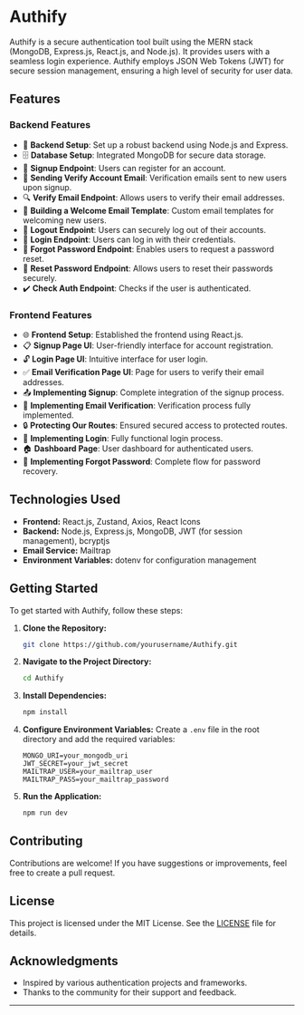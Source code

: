 # Authify

Authify is a secure authentication tool built using the MERN stack (MongoDB, Express.js, React.js, and Node.js). It provides users with a seamless login experience. Authify employs JSON Web Tokens (JWT) for secure session management, ensuring a high level of security for user data.

## Features

### Backend Features
- 🔧 **Backend Setup**: Set up a robust backend using Node.js and Express.
- 🗄️ **Database Setup**: Integrated MongoDB for secure data storage.
- 🔐 **Signup Endpoint**: Users can register for an account.
- 📧 **Sending Verify Account Email**: Verification emails sent to new users upon signup.
- 🔍 **Verify Email Endpoint**: Allows users to verify their email addresses.
- 📄 **Building a Welcome Email Template**: Custom email templates for welcoming new users.
- 🚪 **Logout Endpoint**: Users can securely log out of their accounts.
- 🔑 **Login Endpoint**: Users can log in with their credentials.
- 🔄 **Forgot Password Endpoint**: Enables users to request a password reset.
- 🔁 **Reset Password Endpoint**: Allows users to reset their passwords securely.
- ✔️ **Check Auth Endpoint**: Checks if the user is authenticated.

### Frontend Features
- 🌐 **Frontend Setup**: Established the frontend using React.js.
- 📋 **Signup Page UI**: User-friendly interface for account registration.
- 🔓 **Login Page UI**: Intuitive interface for user login.
- ✅ **Email Verification Page UI**: Page for users to verify their email addresses.
- 📤 **Implementing Signup**: Complete integration of the signup process.
- 📧 **Implementing Email Verification**: Verification process fully implemented.
- 🔒 **Protecting Our Routes**: Ensured secured access to protected routes.
- 🔑 **Implementing Login**: Fully functional login process.
- 🏠 **Dashboard Page**: User dashboard for authenticated users.
- 🔄 **Implementing Forgot Password**: Complete flow for password recovery.

## Technologies Used

- **Frontend:** React.js, Zustand, Axios, React Icons
- **Backend:** Node.js, Express.js, MongoDB, JWT (for session management), bcryptjs
- **Email Service:** Mailtrap
- **Environment Variables:** dotenv for configuration management

## Getting Started

To get started with Authify, follow these steps:

1. **Clone the Repository:**
   ```bash
   git clone https://github.com/yourusername/Authify.git
   ```
   
2. **Navigate to the Project Directory:**
   ```bash
   cd Authify
   ```

3. **Install Dependencies:**
   ```bash
   npm install
   ```

4. **Configure Environment Variables:**
   Create a `.env` file in the root directory and add the required variables:
   ```plaintext
   MONGO_URI=your_mongodb_uri
   JWT_SECRET=your_jwt_secret
   MAILTRAP_USER=your_mailtrap_user
   MAILTRAP_PASS=your_mailtrap_password
   ```

5. **Run the Application:**
   ```bash
   npm run dev 
   ```

## Contributing

Contributions are welcome! If you have suggestions or improvements, feel free to create a pull request.

## License

This project is licensed under the MIT License. See the [LICENSE](LICENSE) file for details.

## Acknowledgments

- Inspired by various authentication projects and frameworks.
- Thanks to the community for their support and feedback.

---

